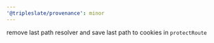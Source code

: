 ```yaml
---
'@tripleslate/provenance': minor
---
```


remove last path resolver and save last path to cookies in `protectRoute`
